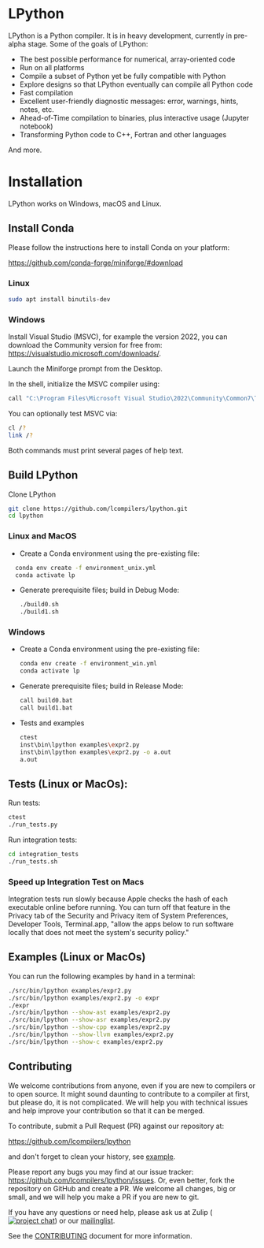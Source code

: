 # LPython

LPython is a Python compiler. It is in heavy development, currently in
pre-alpha stage. Some of the goals of LPython:

* The best possible performance for numerical, array-oriented code
* Run on all platforms
* Compile a subset of Python yet be fully compatible with Python
* Explore designs so that LPython eventually can compile all Python code
* Fast compilation
* Excellent user-friendly diagnostic messages: error, warnings, hints, notes,
  etc.
* Ahead-of-Time compilation to binaries, plus interactive usage (Jupyter
  notebook)
* Transforming Python code to C++, Fortran and other languages

And more.

# Installation

LPython works on Windows, macOS and Linux.

## Install Conda

Please follow the instructions here to install Conda on your platform:

https://github.com/conda-forge/miniforge/#download

### Linux

```bash
sudo apt install binutils-dev
```

### Windows
Install Visual Studio (MSVC), for example the version 2022, you can download the
Community version for free from: https://visualstudio.microsoft.com/downloads/.

Launch the Miniforge prompt from the Desktop.

In the shell, initialize the MSVC compiler using:

```bash
call "C:\Program Files\Microsoft Visual Studio\2022\Community\Common7\Tools\VsDevCmd" -arch=x64
```

You can optionally test MSVC via:

```bash
cl /?
link /?
```

Both commands must print several pages of help text.

## Build LPython

Clone LPython

```bash
git clone https://github.com/lcompilers/lpython.git
cd lpython
```

### Linux and MacOS

- Create a Conda environment using the pre-existing file:

```bash
  conda env create -f environment_unix.yml
  conda activate lp
  ```

- Generate prerequisite files; build in Debug Mode:

  ```bash
  ./build0.sh
  ./build1.sh
  ```

### Windows

- Create a Conda environment using the pre-existing file:

  ```bash
  conda env create -f environment_win.yml
  conda activate lp
  ```

- Generate prerequisite files; build in Release Mode:

  ```bash
  call build0.bat
  call build1.bat
  ```


- Tests and examples

  ```bash
  ctest
  inst\bin\lpython examples\expr2.py
  inst\bin\lpython examples\expr2.py -o a.out
  a.out
  ```

## Tests (Linux or MacOs):

Run tests:

```bash
ctest
./run_tests.py
```

Run integration tests:

```bash
cd integration_tests
./run_tests.sh
```

### Speed up Integration Test on Macs

Integration tests run slowly because Apple checks the hash of each
executable online before running. You can turn off that feature
in the Privacy tab of the Security and Privacy item of System
Preferences, Developer Tools, Terminal.app, "allow the apps below
to run software locally that does not meet the system's security
policy."

## Examples (Linux or MacOs)

You can run the following examples by hand in a terminal:

```bash
./src/bin/lpython examples/expr2.py
./src/bin/lpython examples/expr2.py -o expr
./expr
./src/bin/lpython --show-ast examples/expr2.py
./src/bin/lpython --show-asr examples/expr2.py
./src/bin/lpython --show-cpp examples/expr2.py
./src/bin/lpython --show-llvm examples/expr2.py
./src/bin/lpython --show-c examples/expr2.py
```

## Contributing

We welcome contributions from anyone, even if you are new to compilers or to
open source. It might sound daunting to contribute to a compiler at first, but
please do, it is not complicated. We will help you with technical issues and
help improve your contribution so that it can be merged.

To contribute, submit a Pull Request (PR) against our repository at:

https://github.com/lcompilers/lpython

and don't forget to clean your history, see [example](./doc/src/rebasing.md).

Please report any bugs you may find at our issue tracker:
https://github.com/lcompilers/lpython/issues. Or, even better, fork the
repository on GitHub and create a PR. We welcome all changes, big or small, and
we will help you make a PR if you are new to git.

If you have any questions or need help, please ask us at Zulip ([![project
chat](https://img.shields.io/badge/zulip-join_chat-brightgreen.svg)](https://lfortran.zulipchat.com/))
or our [mailinglist](https://groups.io/g/lfortran).

See the [CONTRIBUTING](CONTRIBUTING.md) document for more information.
